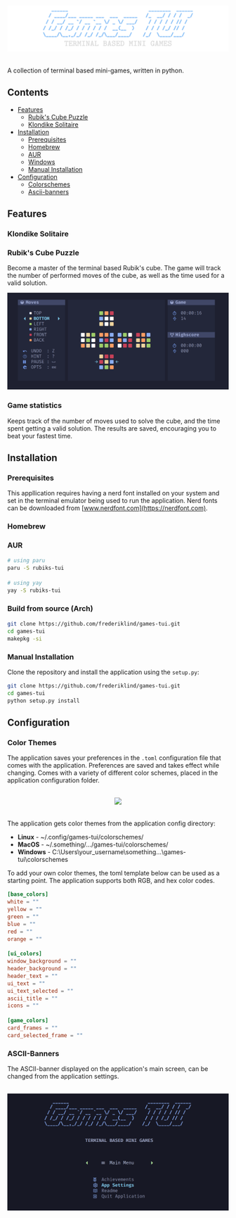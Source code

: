 <br/>
<div align="center">
  <img src=".assets/logo.png"/>
</div>
<br/>

A collection of terminal based mini-games, written in python. 

## Contents

- [Features](#features)
  - [Rubik's Cube Puzzle]()
  - [Klondike Solitaire](#klondike-solitaire )
- [Installation](#installation)
  - [Prerequisites](#prerequisites)
  - [Homebrew](#homebrew)
  - [AUR](#aur)
  - [Windows]()
  - [Manual Installation](#manual-installation)
- [Configuration](#configuration)
  - [Colorschemes](#colorschemes)
  - [Ascii-banners](#ascii-banners)

## Features

### Klondike Solitaire



### Rubik's Cube Puzzle

Become a master of the terminal based Rubik's cube. The game will track the number of performed moves of the cube, as well as the time used for a valid solution.

<div align="center">
  <img src=".assets/rubiks-ui.png"/>
</div>

### Game statistics

Keeps track of the number of moves used to solve the cube, and the time spent getting a valid solution. The results are saved, encouraging you to beat your fastest time.



## Installation

### Prerequisites

This appllication requires having a nerd font installed on your system and set in the terminal emulator being used to run the application. Nerd fonts can be downloaded from [www.nerdfont.com](https://nerdfont.com). 

### Homebrew


### AUR


```bash
# using paru
paru -S rubiks-tui

# using yay
yay -S rubiks-tui
```

### Build from source (Arch)

```bash
git clone https://github.com/frederiklind/games-tui.git
cd games-tui
makepkg -si
```

### Manual Installation

Clone the repository and install the application using the `setup.py`:

```bash
git clone https://github.com/frederiklind/games-tui.git
cd games-tui
python setup.py install
```

## Configuration

### Color Themes

The application saves your preferences in the `.toml` configuration file that comes with the application. Preferences are saved and takes effect while changing. Comes with a variety of different color schemes, placed in the application configuration folder.

<br/>
<div align="center">
  <img src=".assets/colors.gif" />
</div>
<br/>

The application gets color themes from the application config directory:

- **Linux** - ~/.config/games-tui/colorschemes/
- **MacOS** - ~/.something/.../games-tui/colorschemes/
- **Windows** - C:\Users\your_username\something\...\games-tui\colorschemes

To add your own color themes, the toml template below can be used as a starting point. The application supports both RGB, and hex color codes.

```toml
[base_colors]
white = ""
yellow = ""
green = ""
blue = ""
red = ""
orange = ""

[ui_colors]
window_background = ""
header_background = ""
header_text = ""
ui_text = ""
ui_text_selected = ""
ascii_title = ""
icons = ""

[game_colors]
card_frames = ""
card_selected_frame = ""
```

### ASCII-Banners

The ASCII-banner displayed on the application's main screen, can be changed from the application settings. 

<br/>
<div align="center">
  <img src=".assets/ascii-banners.gif"/>
</div>